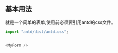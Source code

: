 
## 基本用法

就是一个简单的表单,使用前必须要引用antd的css文件。

```jsx static
import "antd/dist/antd.css";
```

```js

<MyForm />
```